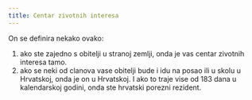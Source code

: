 ```yaml
---
title: Centar zivotnih interesa
---
```


On se definira nekako ovako:

1. ako ste zajedno s obitelji u stranoj zemlji, onda je vas centar zivotnih interesa tamo.
2. ako se neki od clanova vase obitelji bude i idu na posao ili u skolu u Hrvatskoj, onda je on u Hrvatskoj. I ako to traje vise od 183 dana u kalendarskoj godini, onda ste hrvatski porezni rezident.